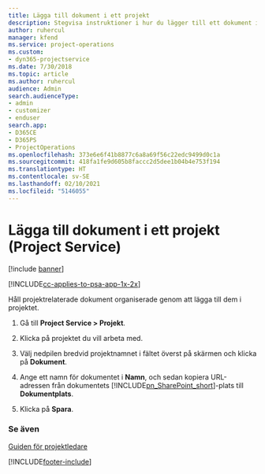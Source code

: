 ```yaml
---
title: Lägga till dokument i ett projekt
description: Stegvisa instruktioner i hur du lägger till ett dokument i ett projekt i Project Service
author: ruhercul
manager: kfend
ms.service: project-operations
ms.custom:
- dyn365-projectservice
ms.date: 7/30/2018
ms.topic: article
ms.author: ruhercul
audience: Admin
search.audienceType:
- admin
- customizer
- enduser
search.app:
- D365CE
- D365PS
- ProjectOperations
ms.openlocfilehash: 373e6e6f41b8877c6a8a69f56c22edc9499d0c1a
ms.sourcegitcommit: 418fa1fe9d605b8faccc2d5dee1b04b4e753f194
ms.translationtype: HT
ms.contentlocale: sv-SE
ms.lasthandoff: 02/10/2021
ms.locfileid: "5146055"
---
```

# <a name="add-documents-to-a-project-project-service"></a>Lägga till dokument i ett projekt (Project Service)

[!include [banner](../includes/psa-now-project-operations.md)]

[!INCLUDE[cc-applies-to-psa-app-1x-2x](../includes/cc-applies-to-psa-app-1x-2x.md)]

Håll projektrelaterade dokument organiserade genom att lägga till dem i projektet.  
  
1. Gå till **Project Service > Projekt**.  
  
2. Klicka på projektet du vill arbeta med.  
  
3. Välj nedpilen bredvid projektnamnet i fältet överst på skärmen och klicka på **Dokument**.  
  
4. Ange ett namn för dokumentet i **Namn**, och sedan kopiera URL-adressen från dokumentets [!INCLUDE[pn_SharePoint_short](../includes/pn-sharepoint-short.md)]-plats till **Dokumentplats**.  
  
5. Klicka på **Spara**.  
  
### <a name="see-also"></a>Se även  
 [Guiden för projektledare](../psa/project-manager-guide.md)


[!INCLUDE[footer-include](../includes/footer-banner.md)]